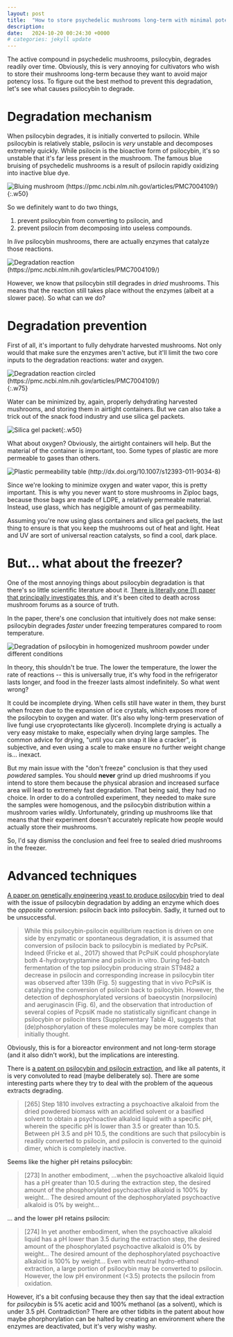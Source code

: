 ```yaml
---
layout: post
title:  "How to store psychedelic mushrooms long-term with minimal potency loss"
description: 
date:   2024-10-20 00:24:30 +0000
# categories: jekyll update
---
```


The active compound in psychedelic mushrooms, psilocybin, degrades readily over time. Obviously, this is very annoying for cultivators who wish to store their mushrooms long-term because they want to avoid major potency loss. To figure out the best method to prevent this degradation, let's see what causes psilocybin to degrade.

# Degradation mechanism

When psilocybin degrades, it is initially converted to psilocin. While psilocybin is relatively stable, psilocin is *very* unstable and decomposes extremely quickly. While psilocin is the bioactive form of psilocybin, it's so unstable that it's far less present in the mushroom. The famous blue bruising of psychedelic mushrooms is a result of psilocin rapidly oxidizing into inactive blue dye.

![Bluing mushroom (https://pmc.ncbi.nlm.nih.gov/articles/PMC7004109/)](/assets/bluing-mushroom.png){:.w50}

So we definitely want to do two things,

1. prevent psilocybin from converting to psilocin, and
2. prevent psilocin from decomposing into useless compounds.

In *live* psilocybin mushrooms, there are actually enzymes that catalyze those reactions. <!-- (There is some sparse research on heating the mushrooms such that the enzymes are denatured, but it's pretty inconclusive.) -->

![Degradation reaction (https://pmc.ncbi.nlm.nih.gov/articles/PMC7004109/)](/assets/psilocybin-reaction-enzymes.png)

However, we know that psilocybin still degrades in *dried* mushrooms. This means that the reaction still takes place without the enzymes (albeit at a slower pace). So what can we do?

# Degradation prevention

First of all, it's important to fully dehydrate harvested mushrooms. Not only would that make sure the enzymes aren't active, but it'll limit the two core inputs to the degradation reactions: water and oxygen. 

![Degradation reaction circled (https://pmc.ncbi.nlm.nih.gov/articles/PMC7004109/)](/assets/psilocybin-reaction-circled-cropped.png){:.w75}

Water can be minimized by, again, properly dehydrating harvested mushrooms, and storing them in airtight containers. But we can also take a trick out of the snack food industry and use silica gel packets.

![Silica gel packet](/assets/silica.png){:.w50}

What about oxygen? Obviously, the airtight containers will help. But the material of the container is important, too. Some types of plastic are more permeable to gases than others.

![Plastic permeability table (http://dx.doi.org/10.1007/s12393-011-9034-8)](/assets/plastic-permeability.png)

Since we're looking to minimize oxygen and water vapor, this is pretty important. This is why you never want to store mushrooms in Ziploc bags, because those bags are made of LDPE, a relatively permeable material. Instead, use glass, which has negigible amount of gas permeability. 

Assuming you're now using glass containers and silica gel packets, the last thing to ensure is that you keep the mushrooms out of heat and light. Heat and UV are sort of universal reaction catalysts, so find a cool, dark place.

# But... what about the freezer?

One of the most annoying things about psilocybin degradation is that there's so little scientific literature about it. [There is literally one (1) paper that principally investigates this](https://www.oregon.gov/oha/PH/PREVENTIONWELLNESS/Documents/Stability%20of%20Psilocybin%20and%20Analogs.pdf), and it's been cited to death across mushroom forums as a source of truth.

In the paper, there's one conclusion that intuitively does not make sense: psilocybin degrades *faster* under freezing temperatures compared to room temperature.

![Degradation of psilocybin in homogenized mushroom powder under different conditions](/assets/deg-chart.png)

In theory, this shouldn't be true. The lower the temperature, the lower the rate of reactions -- this is universally true, it's why food in the refrigerator lasts longer, and food in the freezer lasts almost indefinitely. So what went wrong?

It could be incomplete drying. When cells still have water in them, they burst when frozen due to the expansion of ice crystals, which exposes more of the psilocybin to oxygen and water. (It's also why long-term preservation of live fungi use cryoprotectants like glycerol). Incomplete drying is actually a very easy mistake to make, especially when drying large samples. The common advice for drying, "until you can snap it like a cracker", is subjective, and even using a scale to make ensure no further weight change is... inexact.

But my main issue with the "don't freeze" conclusion is that they used *powdered* samples. You should **never** grind up dried mushrooms if you intend to store them because the physical abrasion and increased surface area will lead to extremely fast degradation. That being said, they had no choice. In order to do a controlled experiment, they needed to make sure the samples were homogenous, and the psilocybin distribution within a mushroom varies wildly. Unfortunately, grinding up mushrooms like that means that their experiment doesn't accurately replicate how people would actually store their mushrooms. 

So, I'd say dismiss the conclusion and feel free to sealed dried mushrooms in the freezer.

# Advanced techniques

[A paper on genetically engineering yeast to produce psilocybin](https://pmc.ncbi.nlm.nih.gov/articles/PMC7232020/) tried to deal with the issue of psilocybin degradation by adding an enzyme which does the *opposite* conversion: psilocin back into psilocybin. Sadly, it turned out to be unsuccessful.

> While this psilocybin-psilocin equilibrium reaction is driven on one side by enzymatic or spontaneous degradation, it is assumed that conversion of psilocin back to psilocybin is mediated by PcPsiK. Indeed (Fricke et al., 2017) showed that PcPsiK could phosphorylate both 4-hydroxytryptamine and psilocin in vitro. During fed-batch fermentation of the top psilocybin producing strain ST9482 a decrease in psilocin and corresponding increase in psilocybin titer was observed after 139h (Fig. 5) suggesting that in vivo PcPsiK is catalyzing the conversion of psilocin back to psilocybin. However, the detection of dephosphorylated versions of baeocystin (norpsilocin) and aeruginascin (Fig. 6), and the observation that introduction of several copies of PcpsiK made no statistically significant change in psilocybin or psilocin titers (Supplementary Table 4), suggests that (de)phosphorylation of these molecules may be more complex than initially thought.

Obviously, this is for a bioreactor environment and not long-term storage (and it also didn't work), but the implications are interesting.

There is [a patent on psilocybin and psilocin extraction](https://patents.google.com/patent/CA3137016A1), and like all patents, it is very convoluted to read (maybe deliberately so). There are some interesting parts where they try to deal with the problem of the aqueous extracts degrading.

> [265] Step 1810 involves extracting a psychoactive alkaloid from the dried powdered biomass with an acidified solvent or a basified solvent to obtain a psychoactive alkaloid liquid with a specific pH, wherein the specific pH is lower than 3.5 or greater than 10.5. Between pH 3.5 and pH 10.5, the conditions are such that psilocybin is readily converted to psilocin, and psilocin is converted to the quinoid dimer, which is completely inactive.

Seems like the higher pH retains psilocybin:
> [273] In another embodiment, ...when the psychoactive alkaloid liquid has a pH greater than 10.5 during the extraction step, the desired amount of the phosphorylated psychoactive alkaloid is 100% by weight... The desired amount of the dephosphorylated psychoactive alkaloid is 0% by weight...

... and the lower pH retains psilocin:
> [274] In yet another embodiment, when the psychoactive alkaloid liquid has a pH lower than 3.5 during the extraction step, the desired amount of the phosphorylated psychoactive alkaloid is 0% by weight... The desired amount of the dephosphorylated psychoactive alkaloid is 100% by weight... Even with neutral hydro-ethanol extraction, a large portion of psilocybin may be converted to psilocin. However, the low pH environment (<3.5) protects the psilocin from oxidation.

However, it's a bit confusing because they then say that the ideal extraction for *psilocybin* is 5% acetic acid and 100% methanol (as a solvent), which is under 3.5 pH. Contradiction? There are other tidbits in the patent about how maybe phorphorylation can be halted by creating an environment where the enzymes are deactivated, but it's very wishy washy. 